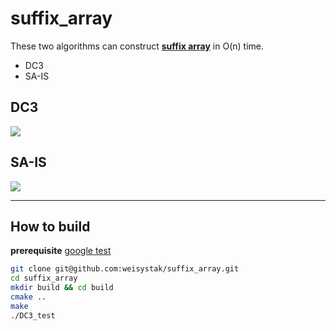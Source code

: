 # suffix_array

These two algorithms can construct [**suffix array**](https://en.wikipedia.org/wiki/Suffix_array) in O(n) time.
- DC3
- SA-IS
  

## DC3

![](http://www.cs.cmu.edu/afs/cs/user/chaominy/www/418_project/skew.png)

## SA-IS

![](https://upload.wikimedia.org/wikipedia/de/2/25/Sais-bsp.gif)

---

## How to build
**prerequisite**
[google test](https://github.com/google/googletest)  

```bash
git clone git@github.com:weisystak/suffix_array.git
cd suffix_array
mkdir build && cd build
cmake ..
make
./DC3_test
```
